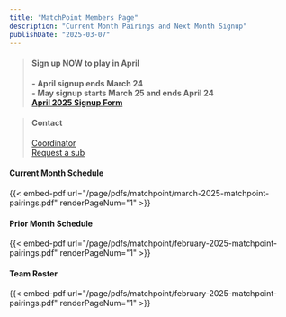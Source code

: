 ```yaml
---
title: "MatchPoint Members Page"
description: "Current Month Pairings and Next Month Signup"
publishDate: "2025-03-07"
---
```


>#### **Sign up NOW to play in April**
>**- April signup ends March 24**\
>**- May signup starts March 25 and ends April 24**\
>**[April 2025 Signup Form](/page/groups/matchpoint/signup)**

>#### **Contact**
>[Coordinator](mailto:m.bowman@yahoo.com)\
>[Request a sub](mailto:matchpoint-tennis@googlegroups.com)

#### **Current Month Schedule**
{{< embed-pdf url="/page/pdfs/matchpoint/march-2025-matchpoint-pairings.pdf" renderPageNum="1" >}}
#### **Prior Month Schedule**
{{< embed-pdf url="/page/pdfs/matchpoint/february-2025-matchpoint-pairings.pdf" renderPageNum="1" >}}
#### **Team Roster**
{{< embed-pdf url="/page/pdfs/matchpoint/february-2025-matchpoint-pairings.pdf" renderPageNum="1" >}}
